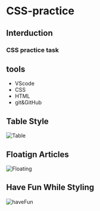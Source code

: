 # CSS-practice


## Interduction
### CSS practice task


## tools
- VScode
- CSS
- HTML
- git&GitHub 

## Table Style
![Table](https://user-images.githubusercontent.com/126170946/222826584-1ad9c059-bd6e-43c1-885e-6041893a11f8.JPG)


## Floatign Articles
![Floating](https://user-images.githubusercontent.com/126170946/222828558-4f823f4e-e272-487e-9326-034c6192a1bf.JPG)


## Have Fun While Styling
![haveFun](https://user-images.githubusercontent.com/126170946/222826502-5bcf5cc8-b3b5-4a6a-b46e-754f8a83e455.JPG)


